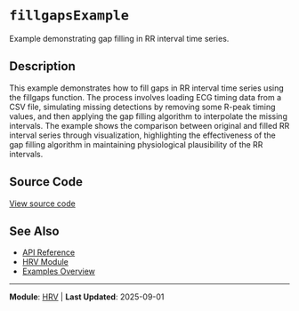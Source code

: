 # `fillgapsExample`

Example demonstrating gap filling in RR interval time series.

## Description

This example demonstrates how to fill gaps in RR interval time series using the fillgaps function. The process involves loading ECG timing data from a CSV file, simulating missing detections by removing some R-peak timing values, and then applying the gap filling algorithm to interpolate the missing intervals. The example shows the comparison between original and filled RR interval series through visualization, highlighting the effectiveness of the gap filling algorithm in maintaining physiological plausibility of the RR intervals.

## Source Code

[View source code](https://github.com/BSICoS/biosigmat/tree/main/examples/hrv/fillgapsExample.m)

## See Also

- [API Reference](../index.md)
- [HRV Module](../api/hrv/index.md)
- [Examples Overview](index.md)

---

**Module**: [HRV](../api/hrv/index.md) | **Last Updated**: 2025-09-01
